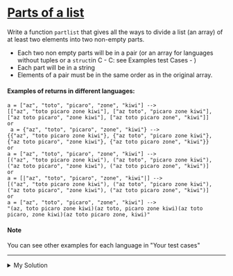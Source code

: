 # [Parts of a list](https://www.codewars.com/kata/56f3a1e899b386da78000732)

Write a function `partlist` that gives all the ways to divide a list (an array) of at least two elements into two
non-empty parts.

- Each two non empty parts will be in a pair (or an array for languages without tuples or a `struct`in C - C: see
  Examples test Cases - )
- Each part will be in a string
- Elements of a pair must be in the same order as in the original array.

#### Examples of returns in different languages:

    a = ["az", "toto", "picaro", "zone", "kiwi"] -->
    [["az", "toto picaro zone kiwi"], ["az toto", "picaro zone kiwi"], ["az toto picaro", "zone kiwi"], ["az toto picaro zone", "kiwi"]]
    or
     a = {"az", "toto", "picaro", "zone", "kiwi"} -->
    {{"az", "toto picaro zone kiwi"}, {"az toto", "picaro zone kiwi"}, {"az toto picaro", "zone kiwi"}, {"az toto picaro zone", "kiwi"}}
    or
    a = ["az", "toto", "picaro", "zone", "kiwi"] -->
    [("az", "toto picaro zone kiwi"), ("az toto", "picaro zone kiwi"), ("az toto picaro", "zone kiwi"), ("az toto picaro zone", "kiwi")]
    or
    a = [|"az", "toto", "picaro", "zone", "kiwi"|] -->
    [("az", "toto picaro zone kiwi"), ("az toto", "picaro zone kiwi"), ("az toto picaro", "zone kiwi"), ("az toto picaro zone", "kiwi")]
    or
    a = ["az", "toto", "picaro", "zone", "kiwi"] -->
    "(az, toto picaro zone kiwi)(az toto, picaro zone kiwi)(az toto picaro, zone kiwi)(az toto picaro zone, kiwi)"

#### Note

You can see other examples for each language in "Your test cases"

---

<details><summary>My Solution</summary>

```js
function partlist(arr) {
  const result = [];
  for (let i = 1; i < arr.length; i++) {
    result.push([arr.slice(0, i).join(" "), arr.slice(i).join(" ")]);
  }

  return result;
}
```

</details>
